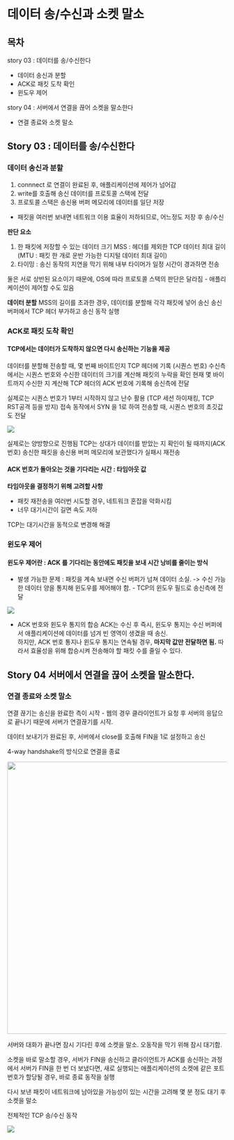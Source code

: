 # 데이터 송/수신과 소켓 말소

## 목차

story 03 : 데이터를 송/수신한다

- 데이터 송신과 분할
- ACK로 패킷 도착 확인
- 윈도우 제어

story 04 : 서버에서 연결을 끊어 소켓을 말소한다

- 연결 종료와 소켓 말소

## Story 03 : 데이터를 송/수신한다

### 데이터 송신과 분할

1. connnect 로 연결이 완료된 후, 애플리케이션에 제어가 넘어감
2. write를 호출해 송신 데이터를 프로토콜 스택에 전달
3. 프로토콜 스택은 송신용 버퍼 메모리에 데이터를 일단 저장 
- 패킷을 여러번 보내면 네트워크 이용 효율이 저하되므로, 어느정도 저장 후 송/수신

**판단 요소**
1. 한 패킷에 저장할 수 있는 데이터 크기 MSS : 헤더를 제외한 TCP 데이터 최대 길이 <br/>
(MTU : 패킷 한 개로 운반 가능한 디지털 데이터 최대 길이)
2. 타이밍 : 송신 동작의 지연을 막기 위해 내부 타이머가 일정 시간이 경과하면 전송

둘은 서로 상반된 요소이기 때문에, OS에 따라 프로토콜 스택의 판단은 달라짐 - 애플리케이션이 제어할 수도 있음

**데이터 분할**
MSS의 길이를 초과한 경우, 데이터를 분할해 각각 패킷에 넣어 송신
송신 버퍼에서 TCP 헤더 부가하고 송신 동작 실행

### ACK로 패킷 도착 확인

#### TCP에서는 데이터가 도착하지 않으면 다시 송신하는 기능을 제공

데이터를 분할해 전송할 때, 몇 번째 바이트인지 TCP 헤더에 기록 (시퀀스 번호)
수신측에서는 시퀀스 번호와 수신한 데이터의 크기를 계산해 패킷의 누락을 확인
현재 몇 바이트까지 수신한 지 계산해 TCP 헤더의 ACK 번호에 기록해 송신측에 전달

실제로는 시퀀스 번호가 1부터 시작하지 않고 난수 활용 (TCP 세션 하이재킹, TCP RST공격 등을 방지)
접속 동작에서 SYN 을 1로 하여 전송할 때, 시퀀스 번호의 초깃값도 전달 <br/>

<img src='https://github.com/user-attachments/assets/a865e184-c008-4456-88d4-9390e1b20d6d' />

실제로는 양방향으로 진행됨
TCP는 상대가 데이터를 받았는 지 확인이 될 때까지(ACK 번호) 송신한 패킷을 송신용 버퍼 메모리에 보관했다가
실패시 재전송

#### ACK 번호가 돌아오는 것을 기다리는 시간 : 타임아웃 값

**타임아웃을 결정하기 위해 고려할 사항**
- 패킷 재전송을 여러번 시도할 경우, 네트워크 혼잡을 악화시킴
- 너무 대기시간이 길면 속도 저하

TCP는 대기시간을 동적으로 변경해 해결

### 윈도우 제어

#### 윈도우 제어란 : ACK 를 기다리는 동안에도 패킷을 보내 시간 낭비를 줄이는 방식

- 발생 가능한 문제 : 패킷을 계속 보내면 수신 버퍼가 넘쳐 데이터 소실.
-> 수신 가능한 데이터 양을 통지해 윈도우를 제어해야 함. - TCP의 윈도우 필드로 송신측에 전달


<img src='https://github.com/user-attachments/assets/f9436e0e-437a-4c4c-9e82-b3e55dcd44c4'/>

- ACK 번호와 윈도우 통지의 합승
ACK는 수신 후 즉시, 윈도우 통지는 수신 버퍼에서 애플리케이션에 데이터를 넘겨 빈 영역이 생겼을 때 송신. <br/>
하지만, ACK 번호 통지나 윈도우 통지는 연속될 경우, **마지막 값만 전달하면 됨.**
따라서 효율성을 위해 합승시켜 전송해야 할 패킷 수를 줄일 수 있다.

## Story 04 서버에서 연결을 끊어 소켓을 말소한다.

### 연결 종료와 소켓 말소

연결 끊기는 송신을 완료한 측이 시작 - 웹의 경우 클라이언트가 요청 후 서버의 응답으로 끝나기 때문에
서버가 연결끊기를 시작.

데이터 보내기가 완료된 후, 서버에서 close를 호출해 FIN을 1로 설정하고 송신

4-way handshake의 방식으로 연결을 종료

<img width="624" src="https://github.com/user-attachments/assets/2d4b3e85-4c7d-4bb0-bd19-df11f31c6dd6" />

서버와 대화가 끝나면 잠시 기다린 후에 소켓을 말소.
오동작을 막기 위해 잠시 대기함.

소켓을 바로 말소할 경우,
서버가 FIN을 송신하고 클라이언트가 ACK를 송신하는 과정에서 서버가 FIN을 한 번 더 보냈다면,
새로 실행되는 애플리케이션의 소켓에 같은 포트 번호가 할당될 경우, 바로 종료 동작을 실행

다시 보낸 패킷이 네트워크에 남아있을 가능성이 있는 시간을 고려해 몇 분 정도 대기 후 소켓을 말소

전체적인 TCP 송/수신 동작

<img src='https://github.com/user-attachments/assets/ca011459-4464-451d-af4b-3056257e3bbb' />
